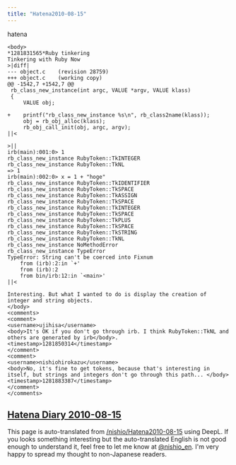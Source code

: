 ```yaml
---
title: "Hatena2010-08-15"
---
```


hatena

```
<body>
*1281831565*Ruby tinkering
Tinkering with Ruby Now
>|diff|
--- object.c	(revision 28759)
+++ object.c	(working copy)
@@ -1542,7 +1542,7 @@
 rb_class_new_instance(int argc, VALUE *argv, VALUE klass)
 {
     VALUE obj;

+    printf("rb_class_new_instance %s\n", rb_class2name(klass));
     obj = rb_obj_alloc(klass);
     rb_obj_call_init(obj, argc, argv);
||<

>||
irb(main):001:0> 1
rb_class_new_instance RubyToken::TkINTEGER
rb_class_new_instance RubyToken::TkNL
=> 1
irb(main):002:0> x = 1 + "hoge"
rb_class_new_instance RubyToken::TkIDENTIFIER
rb_class_new_instance RubyToken::TkSPACE
rb_class_new_instance RubyToken::TkASSIGN
rb_class_new_instance RubyToken::TkSPACE
rb_class_new_instance RubyToken::TkINTEGER
rb_class_new_instance RubyToken::TkSPACE
rb_class_new_instance RubyToken::TkPLUS
rb_class_new_instance RubyToken::TkSPACE
rb_class_new_instance RubyToken::TkSTRING
rb_class_new_instance RubyToken::TkNL
rb_class_new_instance NoMethodError
rb_class_new_instance TypeError
TypeError: String can't be coerced into Fixnum
	from (irb):2:in `+'
	from (irb):2
	from bin/irb:12:in `<main>'
||<

Interesting. But what I wanted to do is display the creation of integer and string objects.
</body>
<comments>
<comment>
<username>ujihisa</username>
<body>It's OK if you don't go through irb. I think RubyToken::TkNL and others are generated by irb</body>.
<timestamp>1281850314</timestamp>
</comment>
<comment>
<username>nishiohirokazu</username>
<body>No, it's fine to get tokens, because that's interesting in itself, but strings and integers don't go through this path... </body>
<timestamp>1281883387</timestamp>
</comment>
</comments>
```


[Hatena Diary 2010-08-15](https://nishiohirokazu.hatenadiary.org/archive/2010/08/15)
---
This page is auto-translated from [/nishio/Hatena2010-08-15](https://scrapbox.io/nishio/Hatena2010-08-15) using DeepL. If you looks something interesting but the auto-translated English is not good enough to understand it, feel free to let me know at [@nishio_en](https://twitter.com/nishio_en). I'm very happy to spread my thought to non-Japanese readers.